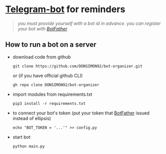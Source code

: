 # [Telegram-bot](https://t.me/Multitask_4Bot "https://t.me/Multitask_4Bot") for reminders

> *you must provide yourself with a bot id in advance. you can register your bot with [BotFather](https://t.me/BotFather "https://t.me/BotFather")*

## How to run a bot on a server
- download code from github
    ```
    git clone https://github.com/DONSIMON92/bot-organizer.git
    ```
    or (if you have official github CLI)
    ```
    gh repo clone DONSIMON92/bot-organizer
    ```
- import modules from requirements.txt
    ```
    pip3 install -r requirements.txt
    ```
- to connect your bot's token (put your token that [BotFather](https://t.me/BotFather "https://t.me/BotFather") issued instead of ellipsis)
    ```
    echo "BOT_TOKEN = '...'" >> config.py
    ```
- start bot
    ```
    python main.py
    ```
